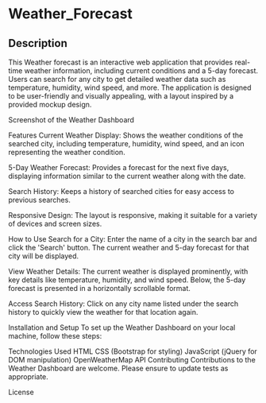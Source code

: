 # Weather_Forecast

## Description

This Weather forecast is an interactive web application that provides real-time weather information, including current conditions and a 5-day forecast. Users can search for any city to get detailed weather data such as temperature, humidity, wind speed, and more. The application is designed to be user-friendly and visually appealing, with a layout inspired by a provided mockup design.


Screenshot of the Weather Dashboard

Features
Current Weather Display: Shows the weather conditions of the searched city, including temperature, humidity, wind speed, and an icon representing the weather condition.

5-Day Weather Forecast: Provides a forecast for the next five days, displaying information similar to the current weather along with the date.

Search History: Keeps a history of searched cities for easy access to previous searches.

Responsive Design: The layout is responsive, making it suitable for a variety of devices and screen sizes.

How to Use
Search for a City: Enter the name of a city in the search bar and click the 'Search' button. The current weather and 5-day forecast for that city will be displayed.

View Weather Details: The current weather is displayed prominently, with key details like temperature, humidity, and wind speed. Below, the 5-day forecast is presented in a horizontally scrollable format.

Access Search History: Click on any city name listed under the search history to quickly view the weather for that location again.

Installation and Setup
To set up the Weather Dashboard on your local machine, follow these steps:

Technologies Used
HTML
CSS (Bootstrap for styling)
JavaScript (jQuery for DOM manipulation)
OpenWeatherMap API
Contributing
Contributions to the Weather Dashboard are welcome. Please ensure to update tests as appropriate.

License